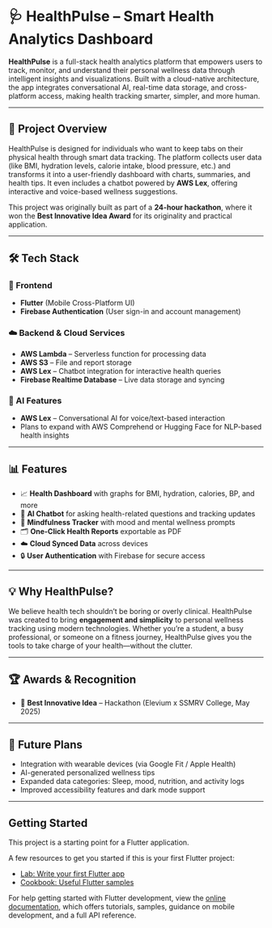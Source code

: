 # 🩺 HealthPulse – Smart Health Analytics Dashboard

**HealthPulse** is a full-stack health analytics platform that empowers users to track, monitor, and understand their personal wellness data through intelligent insights and visualizations. Built with a cloud-native architecture, the app integrates conversational AI, real-time data storage, and cross-platform access, making health tracking smarter, simpler, and more human.

---

## 🚀 Project Overview

HealthPulse is designed for individuals who want to keep tabs on their physical health through smart data tracking. The platform collects user data (like BMI, hydration levels, calorie intake, blood pressure, etc.) and transforms it into a user-friendly dashboard with charts, summaries, and health tips. It even includes a chatbot powered by **AWS Lex**, offering interactive and voice-based wellness suggestions.

This project was originally built as part of a **24-hour hackathon**, where it won the **Best Innovative Idea Award** for its originality and practical application.

---

## 🛠️ Tech Stack

### 🔧 Frontend
- **Flutter** (Mobile Cross-Platform UI)
- **Firebase Authentication** (User sign-in and account management)

### ☁️ Backend & Cloud Services
- **AWS Lambda** – Serverless function for processing data
- **AWS S3** – File and report storage
- **AWS Lex** – Chatbot integration for interactive health queries
- **Firebase Realtime Database** – Live data storage and syncing

### 🧠 AI Features
- **AWS Lex** – Conversational AI for voice/text-based interaction
- Plans to expand with AWS Comprehend or Hugging Face for NLP-based health insights

---

## 📊 Features

- 📈 **Health Dashboard** with graphs for BMI, hydration, calories, BP, and more
- 💬 **AI Chatbot** for asking health-related questions and tracking updates
- 🧘 **Mindfulness Tracker** with mood and mental wellness prompts
- 🗂️ **One-Click Health Reports** exportable as PDF
- ☁️ **Cloud Synced Data** across devices
- 🔒 **User Authentication** with Firebase for secure access

---

## 💡 Why HealthPulse?

We believe health tech shouldn’t be boring or overly clinical. HealthPulse was created to bring **engagement and simplicity** to personal wellness tracking using modern technologies. Whether you’re a student, a busy professional, or someone on a fitness journey, HealthPulse gives you the tools to take charge of your health—without the clutter.

---

## 🏆 Awards & Recognition

- 🥇 **Best Innovative Idea** – Hackathon (Elevium x SSMRV College, May 2025)

---

## 📌 Future Plans

- Integration with wearable devices (via Google Fit / Apple Health)
- AI-generated personalized wellness tips
- Expanded data categories: Sleep, mood, nutrition, and activity logs
- Improved accessibility features and dark mode support

---

## Getting Started

This project is a starting point for a Flutter application.

A few resources to get you started if this is your first Flutter project:

- [Lab: Write your first Flutter app](https://docs.flutter.dev/get-started/codelab)
- [Cookbook: Useful Flutter samples](https://docs.flutter.dev/cookbook)

For help getting started with Flutter development, view the
[online documentation](https://docs.flutter.dev/), which offers tutorials,
samples, guidance on mobile development, and a full API reference.
